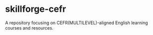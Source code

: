 # skillforge-cefr
A repository focusing on CEFR(MULTILEVEL)-aligned English learning courses and resources.
